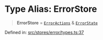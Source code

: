# Type Alias: ErrorStore

> **ErrorStore** = [`ErrorActions`](../interfaces/ErrorActions.md) & [`ErrorState`](../interfaces/ErrorState.md)

Defined in: [src/stores/error/types.ts:37](https://github.com/Nick2bad4u/Uptime-Watcher/blob/2a45eeb1723f8f7089001af2c92aa07d82dfe7e4/src/stores/error/types.ts#L37)

